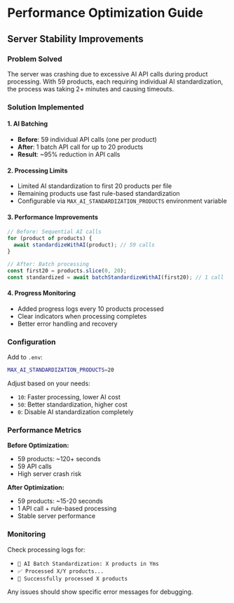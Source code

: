 # Performance Optimization Guide

## Server Stability Improvements

### Problem Solved
The server was crashing due to excessive AI API calls during product processing. With 59 products, each requiring individual AI standardization, the process was taking 2+ minutes and causing timeouts.

### Solution Implemented

#### 1. AI Batching
- **Before**: 59 individual API calls (one per product)
- **After**: 1 batch API call for up to 20 products
- **Result**: ~95% reduction in API calls

#### 2. Processing Limits
- Limited AI standardization to first 20 products per file
- Remaining products use fast rule-based standardization
- Configurable via `MAX_AI_STANDARDIZATION_PRODUCTS` environment variable

#### 3. Performance Improvements
```typescript
// Before: Sequential AI calls
for (product of products) {
  await standardizeWithAI(product); // 59 calls
}

// After: Batch processing
const first20 = products.slice(0, 20);
const standardized = await batchStandardizeWithAI(first20); // 1 call
```

#### 4. Progress Monitoring
- Added progress logs every 10 products processed
- Clear indicators when processing completes
- Better error handling and recovery

### Configuration

Add to `.env`:
```bash
MAX_AI_STANDARDIZATION_PRODUCTS=20
```

Adjust based on your needs:
- `10`: Faster processing, lower AI cost
- `50`: Better standardization, higher cost
- `0`: Disable AI standardization completely

### Performance Metrics

**Before Optimization:**
- 59 products: ~120+ seconds
- 59 API calls
- High server crash risk

**After Optimization:**
- 59 products: ~15-20 seconds  
- 1 API call + rule-based processing
- Stable server performance

### Monitoring

Check processing logs for:
- `🤖 AI Batch Standardization: X products in Yms`
- `✅ Processed X/Y products...`
- `🎉 Successfully processed X products`

Any issues should show specific error messages for debugging.